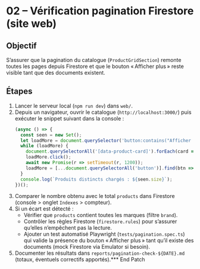 # 02 – Vérification pagination Firestore (site web)

## Objectif
S’assurer que la pagination du catalogue (`ProductGridSection`) remonte toutes les pages depuis Firestore et que le bouton « Afficher plus » reste visible tant que des documents existent.

## Étapes
1. Lancer le serveur local (`npm run dev`) dans `web/`.
2. Depuis un navigateur, ouvrir le catalogue (`http://localhost:3000/`) puis exécuter le snippet suivant dans la console :
   ```js
   (async () => {
     const seen = new Set();
     let loadMore = document.querySelector('button:contains("Afficher plus")');
     while (loadMore) {
       document.querySelectorAll('[data-product-card]').forEach(card => seen.add(card.getAttribute('data-product-id')));
       loadMore.click();
       await new Promise(r => setTimeout(r, 1200));
       loadMore = [...document.querySelectorAll('button')].find(btn => btn.textContent.includes('Afficher plus'));
     }
     console.log(`Produits distincts chargés : ${seen.size}`);
   })();
   ```
3. Comparer le nombre obtenu avec le total `products` dans Firestore (console > onglet `Indexes` > compteur).
4. Si un écart est détecté :
   - Vérifier que `products` contient toutes les marques (filtre `brand`).
   - Contrôler les règles Firestore (`firestore.rules`) pour s’assurer qu’elles n’empêchent pas la lecture.
   - Ajouter un test automatisé Playwright (`tests/pagination.spec.ts`) qui valide la présence du bouton « Afficher plus » tant qu’il existe des documents (mock Firestore via Emulator si besoin).
5. Documenter les résultats dans `reports/pagination-check-${DATE}.md` (totaux, éventuels correctifs apportés).*** End Patch
